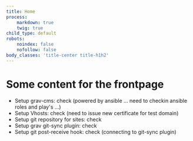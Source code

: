 ```yaml
---
title: Home
process:
    markdown: true
    twig: true
child_type: default
robots:
    noindex: false
    nofollow: false
body_classes: 'title-center title-h1h2'
---
```


# Some content for the frontpage


* Setup grav-cms: check (powered by ansible ... need to checkin ansible roles and play's ...)
* Setup Vhosts: check (need to issue new certificate for test domain)
* Setup git repository for sites: check
* Setup grav git-sync plugin: check
* Setup git post-receive hook: check (connecting to git-sync plugin)